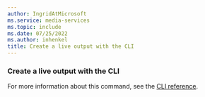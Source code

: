 ```yaml
---
author: IngridAtMicrosoft
ms.service: media-services
ms.topic: include
ms.date: 07/25/2022
ms.author: inhenkel
title: Create a live output with the CLI
---
```


### Create a live output with the CLI

For more information about this command, see the [CLI reference](/cli/azure/ams/live-output?view=azure-cli-latest&preserve-view=true#az-ams-live-output-create).
